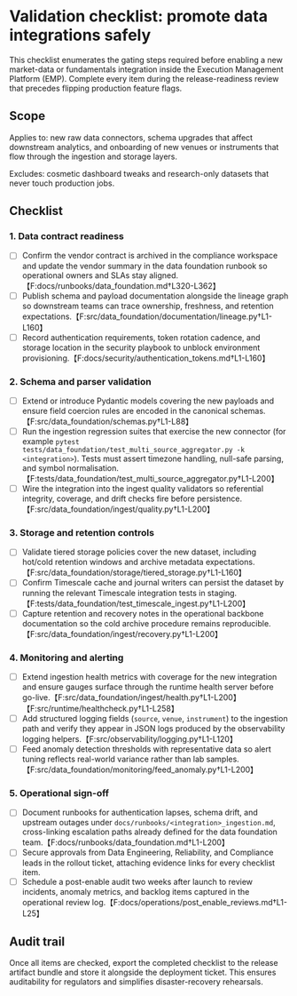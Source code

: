 # Validation checklist: promote data integrations safely

This checklist enumerates the gating steps required before enabling a new market-data or fundamentals integration inside the Execution Management Platform (EMP). Complete every item during the release-readiness review that precedes flipping production feature flags.

## Scope

Applies to: new raw data connectors, schema upgrades that affect downstream analytics, and onboarding of new venues or instruments that flow through the ingestion and storage layers.

Excludes: cosmetic dashboard tweaks and research-only datasets that never touch production jobs.

## Checklist

### 1. Data contract readiness
- [ ] Confirm the vendor contract is archived in the compliance workspace and update the vendor summary in the data foundation runbook so operational owners and SLAs stay aligned.【F:docs/runbooks/data_foundation.md†L320-L362】
- [ ] Publish schema and payload documentation alongside the lineage graph so downstream teams can trace ownership, freshness, and retention expectations.【F:src/data_foundation/documentation/lineage.py†L1-L160】
- [ ] Record authentication requirements, token rotation cadence, and storage location in the security playbook to unblock environment provisioning.【F:docs/security/authentication_tokens.md†L1-L160】

### 2. Schema and parser validation
- [ ] Extend or introduce Pydantic models covering the new payloads and ensure field coercion rules are encoded in the canonical schemas.【F:src/data_foundation/schemas.py†L1-L88】
- [ ] Run the ingestion regression suites that exercise the new connector (for example `pytest tests/data_foundation/test_multi_source_aggregator.py -k <integration>`). Tests must assert timezone handling, null-safe parsing, and symbol normalisation.【F:tests/data_foundation/test_multi_source_aggregator.py†L1-L200】
- [ ] Wire the integration into the ingest quality validators so referential integrity, coverage, and drift checks fire before persistence.【F:src/data_foundation/ingest/quality.py†L1-L200】

### 3. Storage and retention controls
- [ ] Validate tiered storage policies cover the new dataset, including hot/cold retention windows and archive metadata expectations.【F:src/data_foundation/storage/tiered_storage.py†L1-L160】
- [ ] Confirm Timescale cache and journal writers can persist the dataset by running the relevant Timescale integration tests in staging.【F:tests/data_foundation/test_timescale_ingest.py†L1-L200】
- [ ] Capture retention and recovery notes in the operational backbone documentation so the cold archive procedure remains reproducible.【F:src/data_foundation/ingest/recovery.py†L1-L200】

### 4. Monitoring and alerting
- [ ] Extend ingestion health metrics with coverage for the new integration and ensure gauges surface through the runtime health server before go-live.【F:src/data_foundation/ingest/health.py†L1-L200】【F:src/runtime/healthcheck.py†L1-L258】
- [ ] Add structured logging fields (`source`, `venue`, `instrument`) to the ingestion path and verify they appear in JSON logs produced by the observability logging helpers.【F:src/observability/logging.py†L1-L120】
- [ ] Feed anomaly detection thresholds with representative data so alert tuning reflects real-world variance rather than lab samples.【F:src/data_foundation/monitoring/feed_anomaly.py†L1-L200】

### 5. Operational sign-off
- [ ] Document runbooks for authentication lapses, schema drift, and upstream outages under `docs/runbooks/<integration>_ingestion.md`, cross-linking escalation paths already defined for the data foundation team.【F:docs/runbooks/data_foundation.md†L1-L200】
- [ ] Secure approvals from Data Engineering, Reliability, and Compliance leads in the rollout ticket, attaching evidence links for every checklist item.
- [ ] Schedule a post-enable audit two weeks after launch to review incidents, anomaly metrics, and backlog items captured in the operational review log.【F:docs/operations/post_enable_reviews.md†L1-L25】

## Audit trail

Once all items are checked, export the completed checklist to the release artifact bundle and store it alongside the deployment ticket. This ensures auditability for regulators and simplifies disaster-recovery rehearsals.
